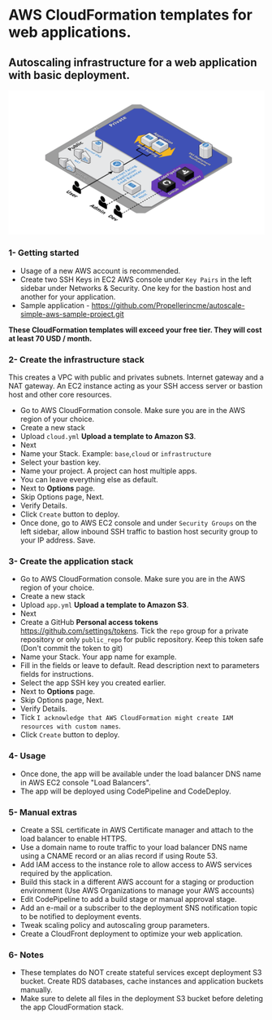 # AWS CloudFormation templates for web applications.

## Autoscaling infrastructure for a web application with basic deployment.

![Architecture diagram](media/apps-on-cloud-generic.png?raw=true "Autoscaling application architecture")

### 1- Getting started
* Usage of a new AWS account is recommended.
* Create two SSH Keys in EC2 AWS console under `Key Pairs` in the left sidebar under Networks & Security. One key for the bastion host and another for your application.
* Sample application - https://github.com/Propellerincme/autoscale-simple-aws-sample-project.git

**These CloudFormation templates will exceed your free tier. They will cost at least 70 USD / month.**

### 2- Create the infrastructure stack
This creates a VPC with public and privates subnets. Internet gateway and a NAT gateway. An EC2 instance acting as your SSH access server or bastion host and other core resources.

* Go to AWS CloudFormation console. Make sure you are in the AWS region of your choice.
* Create a new stack
* Upload `cloud.yml` **Upload a template to Amazon S3**.
* Next
* Name your Stack. Example: `base`,`cloud` or `infrastructure`
* Select your bastion key.
* Name your project. A project can host multiple apps.
* You can leave everything else as default.
* Next to **Options** page.
* Skip Options page, Next.
* Verify Details.
* Click `Create` button to deploy.
* Once done, go to AWS EC2 console and under `Security Groups` on the left sidebar, allow inbound SSH traffic to bastion host security group to your IP address. Save.

### 3- Create the application stack
* Go to AWS CloudFormation console. Make sure you are in the AWS region of your choice.
* Create a new stack
* Upload `app.yml` **Upload a template to Amazon S3**.
* Next
* Create a GitHub **Personal access tokens** https://github.com/settings/tokens. Tick the `repo` group for a private repository or only `public_repo` for public repository. Keep this token safe (Don't commit the token to git)
* Name your Stack. Your app name for example.
* Fill in the fields or leave to default. Read description next to parameters fields for instructions.
* Select the app SSH key you created earlier.
* Next to **Options** page.
* Skip Options page, Next.
* Verify Details.
* Tick `I acknowledge that AWS CloudFormation might create IAM resources with custom names`. 
* Click `Create` button to deploy.

### 4- Usage
* Once done, the app will be available under the load balancer DNS name in AWS EC2 console "Load Balancers".
* The app will be deployed using CodePipeline and CodeDeploy.

### 5- Manual extras
* Create a SSL certificate in AWS Certificate manager and attach to the load balancer to enable HTTPS.
* Use a domain name to route traffic to your load balancer DNS name using a CNAME record or an alias record if using Route 53.
* Add IAM access to the instance role to allow access to AWS services required by the application.
* Build this stack in a different AWS account for a staging or production environment (Use AWS Organizations to manage your AWS accounts)
* Edit CodePipeline to add a build stage or manual approval stage.
* Add an e-mail or a subscriber to the deployment SNS notification topic to be notified to deployment events.
* Tweak scaling policy and autoscaling group parameters.
* Create a CloudFront deployment to optimize your web application.

### 6- Notes
* These templates do NOT create stateful services except deployment S3 bucket. Create RDS databases, cache instances and application buckets manually.
* Make sure to delete all files in the deployment S3 bucket before deleting the app CloudFormation stack.

